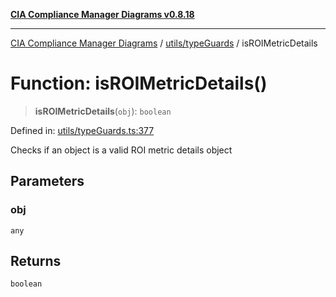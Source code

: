 [**CIA Compliance Manager Diagrams v0.8.18**](../../../README.md)

***

[CIA Compliance Manager Diagrams](../../../modules.md) / [utils/typeGuards](../README.md) / isROIMetricDetails

# Function: isROIMetricDetails()

> **isROIMetricDetails**(`obj`): `boolean`

Defined in: [utils/typeGuards.ts:377](https://github.com/Hack23/cia-compliance-manager/blob/509f2f6138f4e24aa7fe1ae9432ec1ccefbe5f32/src/utils/typeGuards.ts#L377)

Checks if an object is a valid ROI metric details object

## Parameters

### obj

`any`

## Returns

`boolean`
